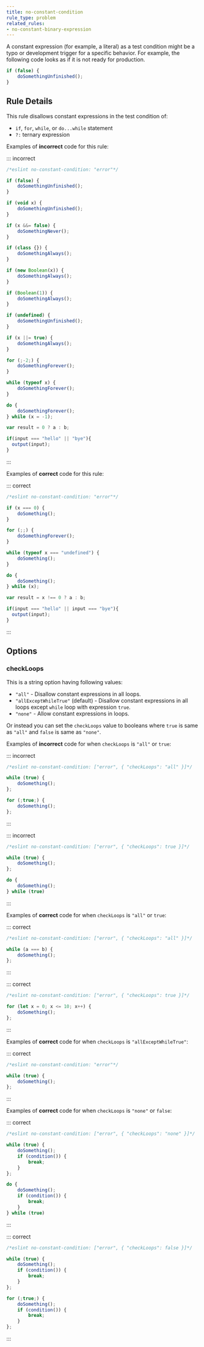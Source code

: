 ```yaml
---
title: no-constant-condition
rule_type: problem
related_rules:
- no-constant-binary-expression
---
```




A constant expression (for example, a literal) as a test condition might be a typo or development trigger for a specific behavior. For example, the following code looks as if it is not ready for production.

```js
if (false) {
    doSomethingUnfinished();
}
```

## Rule Details

This rule disallows constant expressions in the test condition of:

* `if`, `for`, `while`, or `do...while` statement
* `?:` ternary expression

Examples of **incorrect** code for this rule:

::: incorrect

```js
/*eslint no-constant-condition: "error"*/

if (false) {
    doSomethingUnfinished();
}

if (void x) {
    doSomethingUnfinished();
}

if (x &&= false) {
    doSomethingNever();
}

if (class {}) {
    doSomethingAlways();
}

if (new Boolean(x)) {
    doSomethingAlways();
}

if (Boolean(1)) {
    doSomethingAlways();
}

if (undefined) {
    doSomethingUnfinished();
}

if (x ||= true) {
    doSomethingAlways();
}

for (;-2;) {
    doSomethingForever();
}

while (typeof x) {
    doSomethingForever();
}

do {
    doSomethingForever();
} while (x = -1);

var result = 0 ? a : b;

if(input === "hello" || "bye"){
  output(input);
}
```

:::

Examples of **correct** code for this rule:

::: correct

```js
/*eslint no-constant-condition: "error"*/

if (x === 0) {
    doSomething();
}

for (;;) {
    doSomethingForever();
}

while (typeof x === "undefined") {
    doSomething();
}

do {
    doSomething();
} while (x);

var result = x !== 0 ? a : b;

if(input === "hello" || input === "bye"){
  output(input);
}
```

:::

## Options

### checkLoops

This is a string option having following values:

* `"all"` - Disallow constant expressions in all loops.
* `"allExceptWhileTrue"` (default) - Disallow constant expressions in all loops except `while` loop with expression `true`.
* `"none"` - Allow constant expressions in loops.

Or instead you can set the `checkLoops` value to booleans where `true` is same as `"all"` and `false` is same as `"none"`.

Examples of **incorrect** code for when `checkLoops` is `"all"` or `true`:

::: incorrect

```js
/*eslint no-constant-condition: ["error", { "checkLoops": "all" }]*/

while (true) {
    doSomething();
};

for (;true;) {
    doSomething();
};
```

:::

::: incorrect

```js
/*eslint no-constant-condition: ["error", { "checkLoops": true }]*/

while (true) {
    doSomething();
};

do {
    doSomething();
} while (true)
```

:::

Examples of **correct** code for when `checkLoops` is `"all"` or `true`:

::: correct

```js
/*eslint no-constant-condition: ["error", { "checkLoops": "all" }]*/

while (a === b) {
    doSomething();
};
```

:::

::: correct

```js
/*eslint no-constant-condition: ["error", { "checkLoops": true }]*/

for (let x = 0; x <= 10; x++) {
    doSomething();
};
```

:::

Examples of **correct** code for when `checkLoops` is `"allExceptWhileTrue"`:

::: correct

```js
/*eslint no-constant-condition: "error"*/

while (true) {
    doSomething();
};
```

:::

Examples of **correct** code for when `checkLoops` is `"none"` or `false`:

::: correct

```js
/*eslint no-constant-condition: ["error", { "checkLoops": "none" }]*/

while (true) {
    doSomething();
    if (condition()) {
        break;
    }
};

do {
    doSomething();
    if (condition()) {
        break;
    }
} while (true)
```

:::

::: correct

```js
/*eslint no-constant-condition: ["error", { "checkLoops": false }]*/

while (true) {
    doSomething();
    if (condition()) {
        break;
    }
};

for (;true;) {
    doSomething();
    if (condition()) {
        break;
    }
};
```

:::
